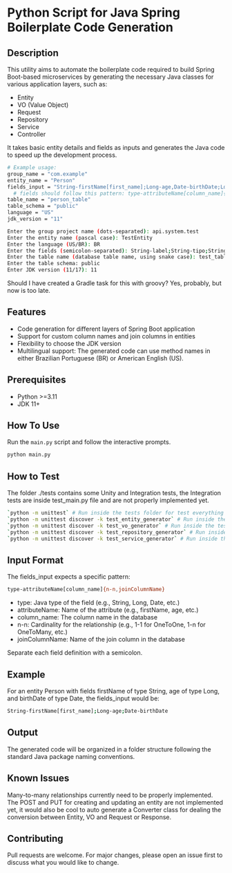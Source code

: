 # Python Script for Java Spring Boilerplate Code Generation

## Description

This utility aims to automate the boilerplate code required to build Spring Boot-based microservices by generating the necessary Java classes for various application layers, such as:

- Entity
- VO (Value Object)
- Request
- Repository
- Service
- Controller

It takes basic entity details and fields as inputs and generates the Java code to speed up the development process.

```sh
# Example usage:
group_name = "com.example"
entity_name = "Person"
fields_input = "String-firstName[first_name];Long-age,Date-birthDate;Long-addressName[address];History-history[seq_history]{n-1,seq_history}"
  # fields should follow this pattern: type-attributeName[column_name]{n-n,joinColumnName} separated by semicolon
table_name = "person_table"
table_schema = "public"
language = "US"
jdk_version = "11"

Enter the group project name (dots-separated): api.system.test
Enter the entity name (pascal case): TestEntity
Enter the language (US/BR): BR
Enter the fields (semicolon-separated): String-label;String-tipo;String-componente[nome_componente];Long-tamanho;Long-limiteCaracteres;Long-cols;Long-lg;String-props
Enter the table name (database table name, using snake case): test_table
Enter the table schema: public
Enter JDK version (11/17): 11
```

Should I have created a Gradle task for this with groovy? Yes, probably, but now is too late.

## Features

- Code generation for different layers of Spring Boot application
- Support for custom column names and join columns in entities
- Flexibility to choose the JDK version
- Multilingual support: The generated code can use method names in either Brazilian Portuguese (BR) or American English (US).

## Prerequisites

- Python >=3.11
- JDK 11+

## How To Use

Run the `main.py` script and follow the interactive prompts.

```sh
python main.py
```

## How to Test

The folder ./tests contains some Unity and Integration tests, the Integration tests are inside test_main.py file and are not properly implemented yet.

```sh
`python -m unittest` # Run inside the tests folder for test everything
`python -m unittest discover -k test_entity_generator` # Run inside the tests folder for testing the entity_generator.py
`python -m unittest discover -k test_vo_generator` # Run inside the tests folder for testing the vo_generator.
`python -m unittest discover -k test_repository_generator` # Run inside the tests folder for testing the repository_generator.py
`python -m unittest discover -k test_service_generator` # Run inside the tests folder for testing the service_generator.py
```

## Input Format

The fields_input expects a specific pattern:

```sh
type-attributeName[column_name]{n-n,joinColumnName}
```

- type: Java type of the field (e.g., String, Long, Date, etc.)
- attributeName: Name of the attribute (e.g., firstName, age, etc.)
- column_name: The column name in the database
- n-n: Cardinality for the relationship (e.g., 1-1 for OneToOne, 1-n for OneToMany, etc.)
- joinColumnName: Name of the join column in the database

Separate each field definition with a semicolon.

## Example

For an entity Person with fields firstName of type String, age of type Long, and birthDate of type Date, the fields_input would be:

```sh
String-firstName[first_name];Long-age;Date-birthDate
```

## Output

The generated code will be organized in a folder structure following the standard Java package naming conventions.

## Known Issues

Many-to-many relationships currently need to be properly implemented. The POST and PUT for creating and updating an entity are not implemented yet, it would also be cool to auto generate a Converter class for dealing the conversion between Entity, VO and Request or Response.

## Contributing

Pull requests are welcome. For major changes, please open an issue first to discuss what you would like to change.
